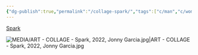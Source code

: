 ```yaml
---
{"dg-publish":true,"permalink":"/collage-spark/","tags":["c/man","c/woman","c/faceless","c/colour-red","c/colour-bw","c/line","collage/year-2022"],"created":"2024-06-28T12:56:47.000-04:00","updated":"2025-09-10T13:17:58.328-04:00"}
---
```



[Spark](https://www.instagram.com/p/CcjectWtkG7/)

![MEDIA/ART - COLLAGE - Spark, 2022, Jonny Garcia.jpg|ART - COLLAGE - Spark, 2022, Jonny Garcia.jpg](/img/user/MEDIA/ART%20-%20COLLAGE%20-%20Spark,%202022,%20Jonny%20Garcia.jpg)
